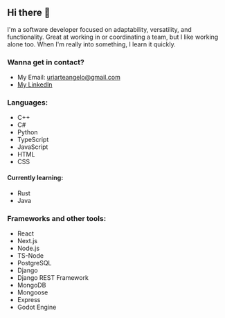 ## Hi there 👋

I'm a software developer focused on adaptability, versatility, and functionality. Great at working in or coordinating a team, but I like working alone too.
When I'm really into something, I learn it quickly.

### Wanna get in contact?
- My Email: uriarteangelo@gmail.com
- [My LinkedIn](https://www.linkedin.com/in/peterangelouriarte/)

### Languages:
- C++
- C#
- Python
- TypeScript
- JavaScript
- HTML
- CSS

#### Currently learning:
- Rust
- Java

### Frameworks and other tools:
- React
- Next.js
- Node.js
- TS-Node
- PostgreSQL
- Django
- Django REST Framework
- MongoDB
- Mongoose
- Express
- Godot Engine

<!--
**uriapete/uriapete** is a ✨ _special_ ✨ repository because its `README.md` (this file) appears on your GitHub profile.

Here are some ideas to get you started:

- 🔭 I’m currently working on ...
- 🌱 I’m currently learning ...
- 👯 I’m looking to collaborate on ...
- 🤔 I’m looking for help with ...
- 💬 Ask me about ...
- 📫 How to reach me: ...
- 😄 Pronouns: ...
- ⚡ Fun fact: ...
-->
